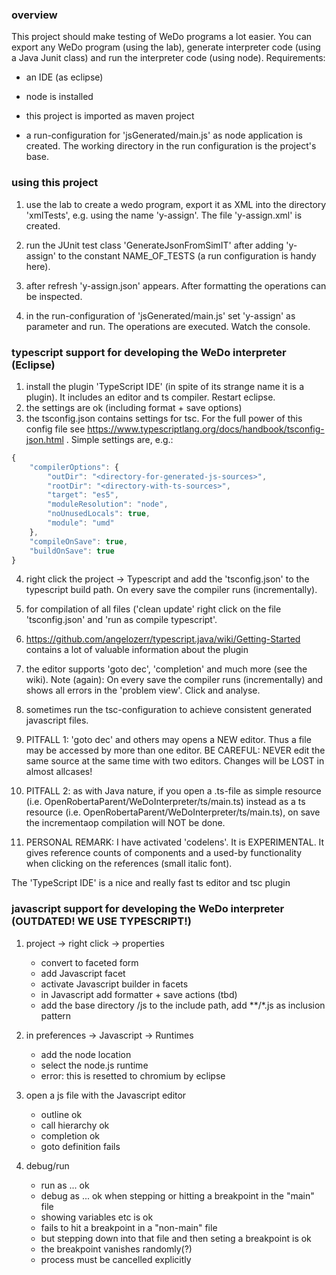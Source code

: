 ### overview

This project should make testing of WeDo programs a lot easier. You can export any WeDo program (using the lab), generate interpreter code (using a Java Junit class)
and run the interpreter code (using node). Requirements:
 
* an IDE (as eclipse)
* node is installed
    
* this project is imported as maven project

* a run-configuration for 'jsGenerated/main.js' as node application is created. The working directory in the run configuration is the project's base.

### using this project

1. use the lab to create a wedo program, export it as XML into the directory 'xmlTests', e.g. using the name 'y-assign'. The file 'y-assign.xml' is created.

2. run the JUnit test class 'GenerateJsonFromSimIT' after adding 'y-assign' to the constant NAME_OF_TESTS (a run configuration is handy here).

3. after refresh 'y-assign.json' appears. After formatting the operations can be inspected.

4. in the run-configuration of 'jsGenerated/main.js' set 'y-assign' as parameter and run.
   The operations are executed. Watch the console.

### typescript support for developing the WeDo interpreter (Eclipse)

1. install the plugin 'TypeScript IDE' (in spite of its strange name it is a plugin). It includes an editor and ts compiler. Restart eclipse.
2. the settings are ok (including format + save options)
3. the tsconfig.json contains settings for tsc. For the full power of this config file see https://www.typescriptlang.org/docs/handbook/tsconfig-json.html .
Simple settings are, e.g.:
```javascript
{
    "compilerOptions": {
        "outDir": "<directory-for-generated-js-sources>",
        "rootDir": "<directory-with-ts-sources>",
        "target": "es5",
        "moduleResolution": "node",
        "noUnusedLocals": true,
        "module": "umd"
    },
    "compileOnSave": true,
    "buildOnSave": true
}
```
4. right click the project -> Typescript and add the 'tsconfig.json' to the typescript build path. On every save the compiler runs (incrementally).
5. for compilation of all files ('clean update' right click on the file 'tsconfig.json' and 'run as compile typescript'.
6. https://github.com/angelozerr/typescript.java/wiki/Getting-Started contains a lot of valuable information about the plugin

7. the editor supports 'goto dec', 'completion' and much more (see the wiki). Note (again): On every save the compiler runs (incrementally) and shows all errors
   in the 'problem view'. Click and analyse.
8. sometimes run the tsc-configuration to achieve consistent generated javascript files.

9. PITFALL 1: 'goto dec' and others may opens a NEW editor. Thus a file may be accessed by more than one editor.
   BE CAREFUL: NEVER edit the same source at the same time with two editors. Changes will be LOST in almost allcases!
10. PITFALL 2: as with Java nature, if you open a .ts-file as simple resource (i.e. OpenRobertaParent/WeDoInterpreter/ts/main.ts) instead as a ts resource
   (i.e. OpenRobertaParent/WeDoInterpreter/ts/main.ts), on save the incrementaop compilation will NOT be done.
10. PERSONAL REMARK: I have activated 'codelens'. It is EXPERIMENTAL. It gives reference counts of components and a used-by functionality when clicking on the
   references (small italic font).
   
The 'TypeScript IDE' is a nice and really fast ts editor and tsc plugin

### javascript support  for developing the WeDo interpreter (OUTDATED! WE USE TYPESCRIPT!)

1. project -> right click -> properties
    * convert to faceted form
    * add Javascript facet
    * activate Javascript builder in facets
    * in Javascript add formatter + save actions (tbd)
    * add the base directory /js to the include path, add **/*.js as inclusion pattern
    
2. in preferences -> Javascript -> Runtimes
    * add the node location
    * select the node.js runtime
    * error: this is resetted to chromium by eclipse

3. open a js file with the Javascript editor
    * outline ok
    * call hierarchy ok
    * completion ok
    * goto definition fails

4. debug/run
    * run as ... ok
    * debug as ... ok when stepping or hitting a breakpoint in the "main" file
    * showing variables etc is ok
    * fails to hit a breakpoint in a "non-main" file
    * but stepping down into that file and then seting a breakpoint is ok
    * the breakpoint vanishes randomly(?)
    * process must be cancelled explicitly
